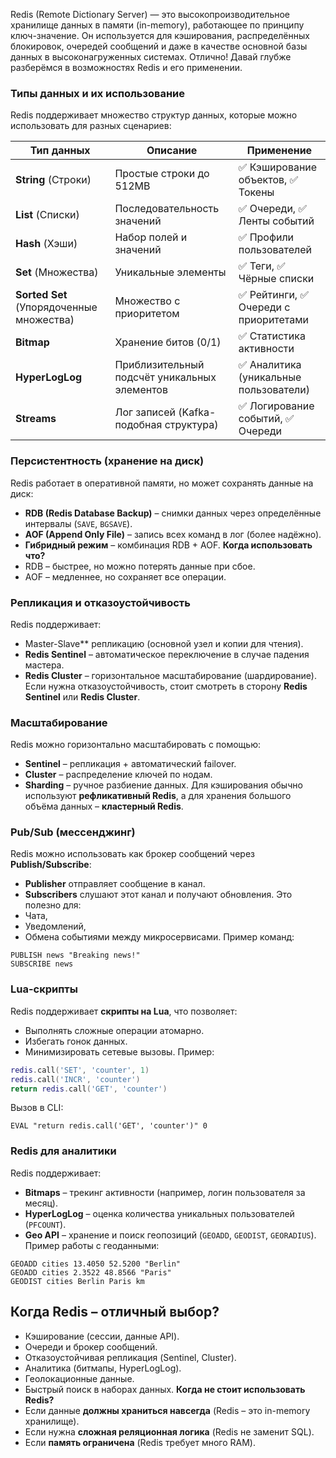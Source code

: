 Redis (Remote Dictionary Server) — это высокопроизводительное хранилище данных в памяти (in-memory), работающее по принципу ключ-значение. Он используется для кэширования, распределённых блокировок, очередей сообщений и даже в качестве основной базы данных в высоконагруженных системах.
Отлично! Давай глубже разберёмся в возможностях Redis и его применении.
### Типы данных и их использование

Redis поддерживает множество структур данных, которые можно использовать для разных сценариев:

|Тип данных|Описание|Применение|
|---|---|---|
|**String** (Строки)|Простые строки до 512MB|✅ Кэширование объектов, ✅ Токены|
|**List** (Списки)|Последовательность значений|✅ Очереди, ✅ Ленты событий|
|**Hash** (Хэши)|Набор полей и значений|✅ Профили пользователей|
|**Set** (Множества)|Уникальные элементы|✅ Теги, ✅ Чёрные списки|
|**Sorted Set** (Упорядоченные множества)|Множество с приоритетом|✅ Рейтинги, ✅ Очереди с приоритетами|
|**Bitmap**|Хранение битов (0/1)|✅ Статистика активности|
|**HyperLogLog**|Приблизительный подсчёт уникальных элементов|✅ Аналитика (уникальные пользователи)|
|**Streams**|Лог записей (Kafka-подобная структура)|✅ Логирование событий, ✅ Очереди|
### Персистентность (хранение на диск)

Redis работает в оперативной памяти, но может сохранять данные на диск:
- **RDB (Redis Database Backup)** – снимки данных через определённые интервалы (`SAVE`, `BGSAVE`).
- **AOF (Append Only File)** – запись всех команд в лог (более надёжно).
- **Гибридный режим** – комбинация RDB + AOF.
**Когда использовать что?**  
- RDB – быстрее, но можно потерять данные при сбое.  
- AOF – медленнее, но сохраняет все операции.
### Репликация и отказоустойчивость
Redis поддерживает:
- Master-Slave** репликацию (основной узел и копии для чтения).
-  **Redis Sentinel** – автоматическое переключение в случае падения мастера.
-  **Redis Cluster** – горизонтальное масштабирование (шардирование).
Если нужна отказоустойчивость, стоит смотреть в сторону **Redis Sentinel** или **Redis Cluster**.
### Масштабирование
Redis можно горизонтально масштабировать с помощью:
- **Sentinel** – репликация + автоматический failover.
- **Cluster** – распределение ключей по нодам.
- **Sharding** – ручное разбиение данных.
Для кэширования обычно используют **рефликативный Redis**, а для хранения большого объёма данных – **кластерный Redis**.
### Pub/Sub (мессенджинг)
Redis можно использовать как брокер сообщений через **Publish/Subscribe**:
- **Publisher** отправляет сообщение в канал.
- **Subscribers** слушают этот канал и получают обновления.
Это полезно для: 
-  Чата, 
-  Уведомлений, 
-  Обмена событиями между микросервисами.
Пример команд:

```shell
PUBLISH news "Breaking news!"
SUBSCRIBE news
```
### Lua-скрипты
Redis поддерживает **скрипты на Lua**, что позволяет:
- Выполнять сложные операции атомарно.
- Избегать гонок данных.
- Минимизировать сетевые вызовы.
Пример:
```lua
redis.call('SET', 'counter', 1)
redis.call('INCR', 'counter')
return redis.call('GET', 'counter')
```
Вызов в CLI:
```shell
EVAL "return redis.call('GET', 'counter')" 0
```
### Redis для аналитики
Redis поддерживает:
- **Bitmaps** – трекинг активности (например, логин пользователя за месяц).
- **HyperLogLog** – оценка количества уникальных пользователей (`PFCOUNT`).
- **Geo API** – хранение и поиск геопозиций (`GEOADD`, `GEODIST`, `GEORADIUS`).
Пример работы с геоданными:
```shell
GEOADD cities 13.4050 52.5200 "Berlin"
GEOADD cities 2.3522 48.8566 "Paris"
GEODIST cities Berlin Paris km
```
## Когда Redis – отличный выбор?
- Кэширование (сессии, данные API).  
- Очереди и брокер сообщений.  
- Отказоустойчивая репликация (Sentinel, Cluster).  
- Аналитика (битмапы, HyperLogLog).  
- Геолокационные данные.  
- Быстрый поиск в наборах данных.
 **Когда не стоит использовать Redis?**
- Если данные **должны храниться навсегда** (Redis – это in-memory хранилище).
- Если нужна **сложная реляционная логика** (Redis не заменит SQL).
- Если **память ограничена** (Redis требует много RAM).
